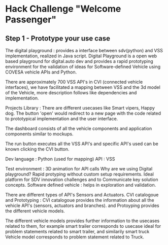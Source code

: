 # Hack Challenge "Welcome Passenger"
## Step 1 - Prototype your use case

The digital playground : provides a interface between sdv(python) and VSS implementation, realized in Java script.
Digital Playground is a open web based playground for digital.auto dev and provides a rapid prototyping environment for the validation of ideas for Software-defined Vehicle using COVESA vehicle APIs and Python.

There are approximately 700 VSS API's in CVI (connected vehicle interfaces), we have facilitated a mapping between VSS and the 3d model of the Vehicle, more description follows like dependencies and implementation.

Projects Library : There are different usecases like Smart vipers, Happy dog.
The button 'open' would redirect to a new page with the code related to prototypical implementation and the user interface.

The dashboard consists of all the vehicle components and application components similar to mockups.

The run button executes all the VSS API's and specific API's used can be known clicking the CVI button.

Dev language : Python (used for mapping)
API : VSS

Test environment : 3D animation for API calls
Why are we using Digital playground?
Rapid protyping without custom setup requirements.
Ideal platform for SDV innovation challenges and to Communicate key solution concepts.
Software defined vehicle  : helps in exploration and validation.

There are different types of API's Sensors and Actuators.
CVI catalogoue and Prototyping : CVI catalogoue provides the information about all the vehicle API's (sensors, actuators and branches).
and Protoyping provides the different vehicle models.

The different vehicle models provides further information to the usecases related to them, for example smart trailer corresponds to usecase ideal for problem statements related to smart trailer, and similarily smart truck Vehicle model corresponds to problem statement related to Truck.








